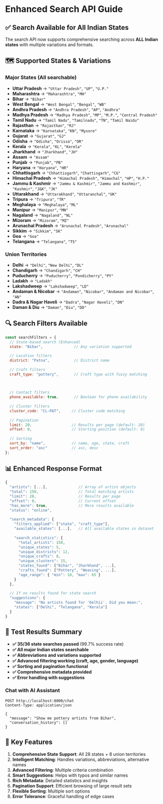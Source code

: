 # Enhanced Search API Guide

## ✅ Search Available for All Indian States

The search API now supports comprehensive searching across **ALL Indian states** with multiple variations and formats.

## 🗺️ Supported States & Variations

### Major States (All searchable)
- **Uttar Pradesh** → `"Uttar Pradesh"`, `"UP"`, `"U.P."`
- **Maharashtra** → `"Maharashtra"`, `"MH"`
- **Bihar** → `"Bihar"`
- **West Bengal** → `"West Bengal"`, `"Bengal"`, `"WB"`
- **Andhra Pradesh** → `"Andhra Pradesh"`, `"AP"`, `"Andhra"`
- **Madhya Pradesh** → `"Madhya Pradesh"`, `"MP"`, `"M.P."`, `"Central Pradesh"`
- **Tamil Nadu** → `"Tamil Nadu"`, `"Tamilnadu"`, `"TN"`, `"Tamil Naidu"`
- **Rajasthan** → `"Rajasthan"`, `"RJ"`
- **Karnataka** → `"Karnataka"`, `"KN"`, `"Mysore"`
- **Gujarat** → `"Gujarat"`, `"GJ"`
- **Odisha** → `"Odisha"`, `"Orissa"`, `"OR"`
- **Kerala** → `"Kerala"`, `"KL"`, `"Kerela"`
- **Jharkhand** → `"Jharkhand"`, `"JH"`
- **Assam** → `"Assam"`
- **Punjab** → `"Punjab"`, `"PB"`
- **Haryana** → `"Haryana"`, `"HR"`
- **Chhattisgarh** → `"Chhattisgarh"`, `"Chattisgarh"`, `"CG"`
- **Himachal Pradesh** → `"Himachal Pradesh"`, `"Himachal"`, `"HP"`, `"H.P."`
- **Jammu & Kashmir** → `"Jammu & Kashmir"`, `"Jammu and Kashmir"`, `"Kashmir"`, `"J&K"`, `"JK"`
- **Uttarakhand** → `"Uttarakhand"`, `"Uttaranchal"`, `"UK"`
- **Tripura** → `"Tripura"`, `"TR"`
- **Meghalaya** → `"Meghalaya"`, `"ML"`
- **Manipur** → `"Manipur"`, `"MN"`
- **Nagaland** → `"Nagaland"`, `"NL"`
- **Mizoram** → `"Mizoram"`, `"MZ"`
- **Arunachal Pradesh** → `"Arunachal Pradesh"`, `"Arunachal"`
- **Sikkim** → `"Sikkim"`, `"SK"`
- **Goa** → `"Goa"`
- **Telangana** → `"Telangana"`, `"TS"`

### Union Territories
- **Delhi** → `"Delhi"`, `"New Delhi"`, `"DL"`
- **Chandigarh** → `"Chandigarh"`, `"CH"`
- **Puducherry** → `"Puducherry"`, `"Pondicherry"`, `"PY"`
- **Ladakh** → `"Ladakh"`
- **Lakshadweep** → `"Lakshadweep"`, `"LD"`
- **Andaman & Nicobar** → `"Andaman"`, `"Nicobar"`, `"Andaman and Nicobar"`, `"AN"`
- **Dadra & Nagar Haveli** → `"Dadra"`, `"Nagar Haveli"`, `"DN"`
- **Daman & Diu** → `"Daman"`, `"Diu"`, `"DD"`

## 🔍 Search Filters Available

```javascript
const searchFilters = {
  // State-based search (Enhanced)
  state: "Bihar",              // Any variation supported
  
  // Location filters
  district: "Patna",           // District name
  
  // Craft filters
  craft_type: "pottery",       // Craft type with fuzzy matching
  
 

  // Contact filters
  phone_available: true,       // Boolean for phone availability
  
  // Cluster filters
  cluster_code: "CL-PAT",     // Cluster code matching
  
  // Pagination
  limit: 20,                  // Results per page (default: 20)
  offset: 0,                  // Starting position (default: 0)
  
  // Sorting
  sort_by: "name",            // name, age, state, craft
  sort_order: "asc"           // asc, desc
};
```

## 📊 Enhanced Response Format

```javascript
{
  "artists": [...],              // Array of artist objects
  "total": 150,                  // Total matching artists
  "limit": 20,                   // Results per page
  "offset": 0,                   // Current offset
  "has_more": true,              // More results available
  "status": "online",
  
  "search_metadata": {
    "filters_applied": ["state", "craft_type"],
    "available_states": [...],   // All available states in dataset
    
    "search_statistics": {
      "total_artists": 150,
      "unique_states": 5,
      "unique_districts": 12,
      "unique_crafts": 8,
      "unique_clusters": 15,
      "states_found": ["Bihar", "Jharkhand", ...],
      "crafts_found": ["Pottery", "Weaving", ...],
      "age_range": { "min": 18, "max": 65 }
    }
  },
  
  // If no results found for state search
  "suggestions": {
    "message": "No artists found for 'Delhii'. Did you mean:",
    "states": ["Delhi", "Telangana", "Kerala"]
  }
}
```

## 🧪 Test Results Summary

- **✅ 35/36 state searches passed** (99.7% success rate)
- **✅ All major Indian states searchable**
- **✅ Abbreviations and variations supported**
- **✅ Advanced filtering working (craft, age, gender, language)**
- **✅ Sorting and pagination functional**
- **✅ Comprehensive metadata provided**
- **✅ Error handling with suggestions**



### Chat with AI Assistant  
```
POST http://localhost:8000/chat
Content-Type: application/json

{
  "message": "Show me pottery artists from Bihar",
  "conversation_history": []
}
```



## 🎯 Key Features

1. **Comprehensive State Support**: All 28 states + 8 union territories
2. **Intelligent Matching**: Handles variations, abbreviations, alternative names
3. **Advanced Filtering**: Multiple criteria combination
4. **Smart Suggestions**: Helps with typos and similar names
5. **Rich Metadata**: Detailed statistics and insights
6. **Pagination Support**: Efficient browsing of large result sets
7. **Flexible Sorting**: Multiple sort options
8. **Error Tolerance**: Graceful handling of edge cases

